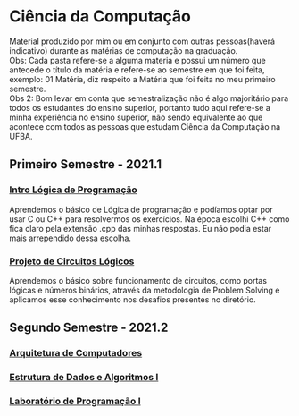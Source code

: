 <h1>Ciência da Computação</h1>
<p>Material produzido por mim ou em conjunto com outras pessoas(haverá indicativo) durante as matérias de computação na graduação.<br>
Obs: Cada pasta refere-se a alguma materia e possui um número que antecede o título da matéria e refere-se ao semestre
em que foi feita, exemplo: 01 Matéria, diz respeito a Matéria que foi feita no meu primeiro semestre.<br>
Obs 2: Bom levar em conta que semestralização não é algo majoritário para todos os estudantes do ensino superior, portanto tudo aqui refere-se a minha experiência no ensino superior, não sendo equivalente ao que acontece com todos as pessoas que estudam Ciência da Computação na UFBA.</p>
<h2>Primeiro Semestre - 2021.1</h2>
<h3><a href="https://github.com/LucasDSL/Faculdade/tree/main/Intro%20Lógica%20de%20Programação">Intro Lógica de Programação</a></h3>
<p>Aprendemos o básico de Lógica de programação e podíamos optar por usar C ou C++ para resolvermos os exercícios. Na época escolhi C++ como fica claro pela extensão .cpp das minhas respostas. Eu não podia estar mais arrependido dessa escolha.</p>
<h3><a href="https://github.com/LucasDSL/Faculdade/tree/main/Projeto%20de%20Circuitos%20Lógicos">Projeto de Circuitos Lógicos</a></h3>
<p>Aprendemos o básico sobre funcionamento de circuitos, como portas lógicas e números binários, através da metodologia de Problem Solving e aplicamos esse conhecimento nos desafios presentes no diretório.</p>
<h2>Segundo Semestre - 2021.2</h2>
<h3><a href="https://github.com/LucasDSL/Faculdade/tree/main/Arquitetura%20de%20Computadores">Arquitetura de Computadores</a></h3>
<h3><a href="https://github.com/LucasDSL/Faculdade/tree/main/Estrutura%20de%20Dados%20e%20Algoritmos%20I">Estrutura de Dados e Algoritmos I</a></h3>
<h3><a href="https://github.com/LucasDSL/Faculdade/tree/main/Laboratório%20de%20Programação%20I">Laboratório de Programação I</a></h3>
